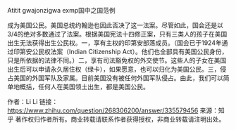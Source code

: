 Atitit gwajonzigwa exmp国中之国范例

成为美国公民。美国总统约翰逊也因此否决了这一法案。尽管如此，国会还是以3/4的绝对多数通过了法案。根据美国宪法十四修正案，只有三类人的孩子在美国出生无法获得出生公民权。一，享有主权的印第安部落成员。（国会已于1924年通过印第安公民权法案（Indian Citizenship Act）。他们也全部具有美国公民身份，只是所依据的法律不同。）二，享有司法豁免权的外交使节。这些人的子女在美国出生后可以申请永久居住权（绿卡），如果愿意，也可以归化为美国公民。三，侵占美国的外国军队及家属。目前美国没有被任何外国军队侵占。由此，我们可以简单地概括，任何人在美国领土出生，都是美国公民。


作者：Li Li
链接：https://www.zhihu.com/question/268306200/answer/335579456
来源：知乎
著作权归作者所有。商业转载请联系作者获得授权，非商业转载请注明出处。

